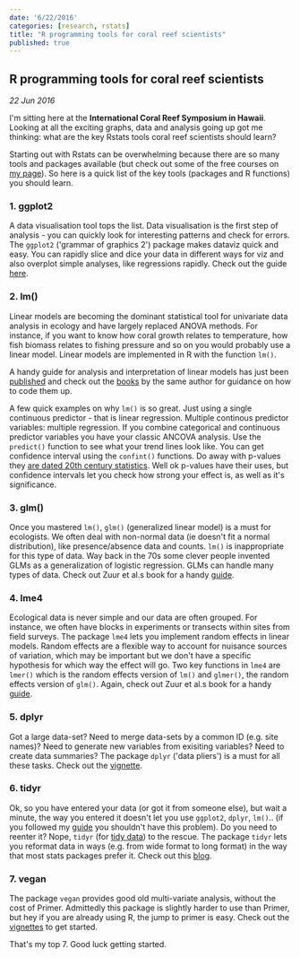 ```yaml
---
date: '6/22/2016'
categories: [research, rstats]
title: "R programming tools for coral reef scientists"
published: true
---
```


## R programming tools for coral reef scientists

*22 Jun 2016*

I'm sitting here at the **International Coral Reef Symposium in Hawaii**. Looking at all the exciting graphs, data and analysis going up got me thinking: what are the key Rstats tools coral reef scientists should learn?

Starting out with Rstats can be overwhelming because there are so many tools and packages available (but check out some of the free courses on [my page](http://www.seascapemodels.org/Rstats/index.html#page_content)). So here is a quick list of the key tools (packages and R functions) you should learn.

### 1. ggplot2
A data visualisation tool tops the list. Data visualisation is the first step of analysis - you can quickly look for interesting patterns and check for errors. The `ggplot2` ('grammar of graphics 2') package makes dataviz quick and easy. You can rapidly slice and dice your data in different ways for viz and also overplot simple analyses, like regressions rapidly. Check out the guide [here](http://ggplot2.org/).

### 2. lm()
Linear models are becoming the dominant statistical tool for univariate data analysis in ecology and have largely replaced ANOVA methods. For instance, if you want to know how coral growth relates to temperature, how fish biomass relates to fishing pressure and so on you would probably use a linear model. Linear models are implemented in R with the function `lm()`.

A handy guide for analysis and interpretation of linear models has just been [published](http://onlinelibrary.wiley.com/doi/10.1111/2041-210X.12577/full) and check out the [books](http://www.springer.com/us/book/9780387874579) by the same author for guidance on how to code them up.

A few quick examples on why `lm()` is so great.
Just using a single continuous predictor - that is linear regression. Multiple continous predictor variables: multiple regression. If you combine categorical and continuous predictor variables you have your classic ANCOVA analysis.
Use the `predict()` function to see what your trend lines look like.
You can get confidence interval using the `confint()` functions. Do away with p-values they [are dated 20th century statistics](https://www.sciencenews.org/blog/context/experts-issue-warning-problems-p-values). Well ok p-values have their uses, but confidence intervals let you check how strong your effect is, as well as it's significance.

### 3. glm()
Once you mastered `lm()`, `glm()` (generalized linear model) is a must for ecologists. We often deal with non-normal data (ie doesn't fit a normal distribution), like presence/absence data and counts. `lm()` is inappropriate for this type of data. Way back in the 70s some clever people invented GLMs as a generalization of logistic regression. GLMs can handle many types of data.
Check out Zuur et al.s book for a handy [guide](http://www.springer.com/us/book/9780387874579).

### 4. lme4
Ecological data is never simple and our data are often grouped. For instance, we often have blocks in experiments or transects within sites from field surveys. The package `lme4` lets you implement random effects in linear models. Random effects are a flexible way to account for nuisance sources of variation, which may be important but we don't have a specific hypothesis for which way the effect will go.
Two key functions in `lme4` are `lmer()` which is the random effects version of `lm()` and `glmer()`, the random effects version of `glm()`.  Again, check out Zuur et al.s book for a handy [guide](http://www.springer.com/us/book/9780387874579).

### 5. dplyr
Got a large data-set? Need to merge data-sets by a common ID (e.g. site names)? Need to generate new variables from exisiting variables? Need to create data summaries? The package `dplyr` ('data pliers') is a must for all these tasks. Check out the [vignette](https://www.google.com/url?sa=t&rct=j&q=&esrc=s&source=web&cd=1&cad=rja&uact=8&ved=0ahUKEwi30ujy-7zNAhUP92MKHbxJCAsQFggeMAA&url=https%3A%2F%2Fcran.rstudio.com%2Fweb%2Fpackages%2Fdplyr%2Fvignettes%2Fintroduction.html&usg=AFQjCNH7Ylg3tLyDnOEXLKyYXT0tBfmUSQ&sig2=YhONDvPs6ZxLvnxJSVoCfw).

### 6. tidyr
Ok, so you have entered your data (or got it from someone else), but wait a minute, the way you entered it doesn't let you use `ggplot2`, `dplyr`, `lm()`.. (if you followed my [guide](http://www.seascapemodels.org/rstats%20rspatial/2015/11/13/data-commandments.html) you shouldn't have this problem).  Do you need to reenter it?
Nope, `tidyr` (for [tidy data](https://cran.r-project.org/web/packages/tidyr/vignettes/tidy-data.html)) to the rescue. The package `tidyr` lets you reformat data in ways (e.g. from wide format to long format) in the way that most stats packages prefer it. Check out this [blog](https://blog.rstudio.org/2014/07/22/introducing-tidyr/).

### 7. vegan
The package `vegan` provides good old multi-variate analysis, without the cost of Primer. Admittedly this package is slightly harder to use than Primer, but hey if you are already using R, the jump to primer is easy. Check out the [vignettes](https://cran.r-project.org/web/packages/vegan/vignettes/) to get started.

That's my top 7. Good luck getting started.

